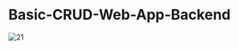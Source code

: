 # Basic-CRUD-Web-App-Backend

![21](https://user-images.githubusercontent.com/61964257/145201693-e3ad99fe-2257-424b-a8f1-5b2e2d645610.PNG)

